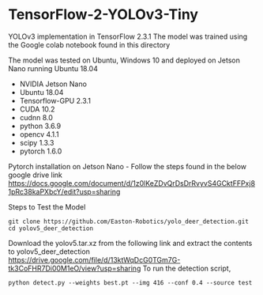 # TensorFlow-2-YOLOv3-Tiny

YOLOv3 implementation in TensorFlow 2.3.1
The model was trained using the Google colab notebook found in this directory

The model was tested on Ubuntu, Windows 10 and deployed on Jetson Nano running Ubuntu 18.04
- NVIDIA Jetson Nano
- Ubuntu 18.04
- Tensorflow-GPU 2.3.1
- CUDA 10.2
- cudnn 8.0
- python 3.6.9
- opencv 4.1.1
- scipy 1.3.3
- pytorch 1.6.0

Pytorch installation on Jetson Nano - Follow the steps found in the below google drive link
https://docs.google.com/document/d/1z0lKeZDvQrDsDrRvyvS4GCktFFPxj81pRc38kaPXbcY/edit?usp=sharing


Steps to Test the Model
```
git clone https://github.com/Easton-Robotics/yolo_deer_detection.git 
cd yolov5_deer_detection
```

Download the yolov5.tar.xz from the following link and extract the contents to yolov5_deer_detection
https://drive.google.com/file/d/13ktWqDcG0TGm7G-tk3CoFHR7Di00M1eO/view?usp=sharing
To run the detection script,

```
python detect.py --weights best.pt --img 416 --conf 0.4 --source test
```

